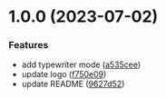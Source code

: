# 1.0.0 (2023-07-02)


### Features

* add typewriter mode ([a535cee](https://github.com/b-yp/loseq-typewriter-mode/commit/a535ceeb8034a62ef500139a34e4a199aa82d273))
* update logo ([f750e09](https://github.com/b-yp/loseq-typewriter-mode/commit/f750e09f626b31413c173e37b1955725dbbe4111))
* update README ([9627d52](https://github.com/b-yp/loseq-typewriter-mode/commit/9627d5222c2980eae1f0d0a769c74c6e234761ef))

